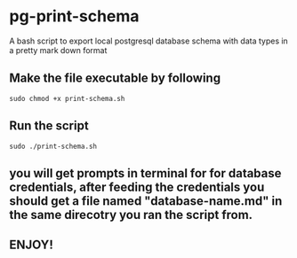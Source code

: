 # pg-print-schema
A bash script to export local postgresql database schema with data types in a pretty mark down format

## Make the file executable by following
``` sudo chmod +x print-schema.sh ```

## Run the script 
``` sudo ./print-schema.sh ```

## you will get prompts in terminal for for database credentials, after feeding the credentials you should get a file named "database-name.md" in the same direcotry you ran the script from.
## ENJOY! 
